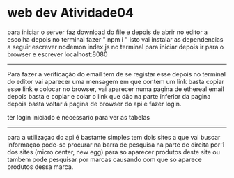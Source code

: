 # web dev Atividade04

para iniciar o server faz download do file e depois de abrir no editor a escolha 
depois no terminal fazer " npm i " isto vai instalar as dependencias
a seguir escrever nodemon index.js no terminal para iniciar 
depois ir para o browser e escrever localhost:8080

---------------------------------------------------------------
Para fazer a verificação do email tem de se registar esse depois no terminal do editor vai aparecer uma mensagem em que contem um link
basta copiar esse link e colocar no browser, vai aparecer numa pagina de ethereal email depois basta e copiar e colar o link que dão na parte inferior da pagina 
depois basta voltar á pagina de browser do api e fazer login.

ter login iniciado é necessario para ver as tabelas

---------------------------------------------------------------
para a utilizaçao do api é bastante simples  tem dois sites a que vai buscar informaçao  pode-se procurar na barra de pesquisa na parte de direita por 1 dos sites (micro center, new egg) para so aparecer produtos deste site ou tambem pode pesquisar por marcas  causando com que so aparece produtos dessa marca.
